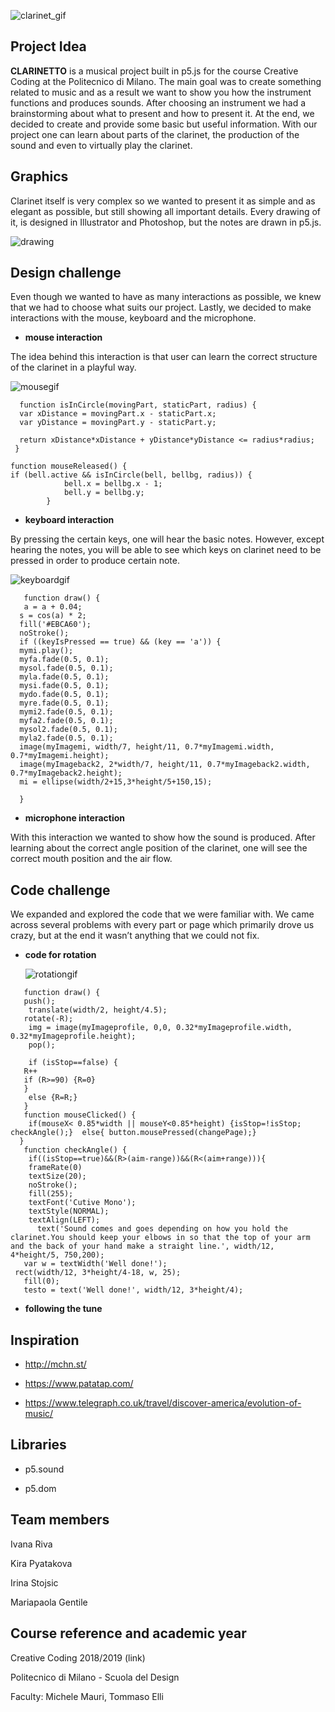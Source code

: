 ![clarinet_gif](https://user-images.githubusercontent.com/43534301/52316396-73353200-29bb-11e9-9aff-a9d61f41f6f3.gif)


## **Project Idea**

**CLARINETTO** is a musical project built in p5.js for the course Creative Coding at the Politecnico di Milano. The main goal was to create something related to music and as a result we want to show you how the instrument functions and produces sounds. After choosing an instrument we had a brainstorming about what to present and how to present it. At the end, we decided to create and provide some basic but useful information. With our project one can learn about parts of the clarinet, the production of the sound and even to virtually play the clarinet.

## **Graphics**

Clarinet itself is very complex so we wanted to present it as simple and as elegant as possible, but still showing all important details. Every drawing of it, is designed in Illustrator and Photoshop, but the notes are drawn in p5.js.

![drawing](https://user-images.githubusercontent.com/43534301/52316447-abd50b80-29bb-11e9-8a89-cdabebaa336f.GIF)


## **Design challenge**

Even though we wanted to have as many interactions as possible, we knew that we had to choose what suits our project. Lastly, we decided to make interactions with the mouse, keyboard and the microphone. 

* **mouse interaction**  
   
The idea behind this interaction is that user can learn the correct structure of the clarinet in a playful way. 
   
   ![mousegif](https://user-images.githubusercontent.com/43534301/52316501-e8086c00-29bb-11e9-9094-01e307680790.gif)
```
  function isInCircle(movingPart, staticPart, radius) {
  var xDistance = movingPart.x - staticPart.x;
  var yDistance = movingPart.y - staticPart.y;

  return xDistance*xDistance + yDistance*yDistance <= radius*radius;
 }

function mouseReleased() {
if (bell.active && isInCircle(bell, bellbg, radius)) {
            bell.x = bellbg.x - 1;
            bell.y = bellbg.y;
        }
```


* **keyboard interaction**

By pressing the certain keys, one will hear the basic notes. However, except hearing the notes, you will be able to see which keys on clarinet need to be pressed in order to produce certain note.
   
   ![keyboardgif](https://user-images.githubusercontent.com/43534301/52318265-e773d380-29c3-11e9-84a5-e441d61839c6.gif)
```
   function draw() {
   a = a + 0.04;
  s = cos(a) * 2;
  fill('#EBCA60');
  noStroke();
  if ((keyIsPressed == true) && (key == 'a')) {
  mymi.play();
  myfa.fade(0.5, 0.1);
  mysol.fade(0.5, 0.1);
  myla.fade(0.5, 0.1);
  mysi.fade(0.5, 0.1);
  mydo.fade(0.5, 0.1);
  myre.fade(0.5, 0.1);
  mymi2.fade(0.5, 0.1);
  myfa2.fade(0.5, 0.1);
  mysol2.fade(0.5, 0.1);
  myla2.fade(0.5, 0.1);
  image(myImagemi, width/7, height/11, 0.7*myImagemi.width, 0.7*myImagemi.height);
  image(myImageback2, 2*width/7, height/11, 0.7*myImageback2.width, 0.7*myImageback2.height);
  mi = ellipse(width/2+15,3*height/5+150,15);

  }
```
   

* **microphone interaction**

With this interaction we wanted to show how the sound is produced. After learning about the correct angle position of the clarinet, one will see the correct mouth position and the air flow.
   
   

 ## **Code challenge**

We expanded and explored the code that we were familiar with. We came across several problems with every part or page which primarily drove us crazy, but at the end it wasn’t anything that we could not fix.

* **code for rotation**
   
   ![rotationgif](https://user-images.githubusercontent.com/43534301/52316672-dd9aa200-29bc-11e9-9e21-9ebac518d1a8.gif)
```
   function draw() {
   push();
	translate(width/2, height/4.5);
   rotate(-R);
    img = image(myImageprofile, 0,0, 0.32*myImageprofile.width, 0.32*myImageprofile.height);
	pop();

	if (isStop==false) {
   R++
   if (R>=90) {R=0}
   }
	else {R=R;} 
   }
   function mouseClicked() {
    if(mouseX< 0.85*width || mouseY<0.85*height) {isStop=!isStop; checkAngle();}  else{ button.mousePressed(changePage);}
  }
   function checkAngle() {
  	if((isStop==true)&&(R>(aim-range))&&(R<(aim+range))){
    frameRate(0)
    textSize(20);
    noStroke();
    fill(255);
    textFont('Cutive Mono');
    textStyle(NORMAL);
    textAlign(LEFT);
      text('Sound comes and goes depending on how you hold the clarinet.You should keep your elbows in so that the top of your arm and the back of your hand make a straight line.', width/12, 4*height/5, 750,200);
   var w = textWidth('Well done!');
 rect(width/12, 3*height/4-18, w, 25);
   fill(0);
   testo = text('Well done!', width/12, 3*height/4);
```
   

* **following the tune**

## **Inspiration**

* http://mchn.st/

* https://www.patatap.com/

* https://www.telegraph.co.uk/travel/discover-america/evolution-of-music/
 
 
 ## **Libraries**
 
 * p5.sound
 
 * p5.dom
 
 
 ## **Team members**
 
 Ivana Riva
 
 Kira Pyatakova
 
 Irina Stojsic
 
 Mariapaola Gentile
 
 ## **Course reference and academic year**
 
 Creative Coding 2018/2019 (link)
 
Politecnico di Milano - Scuola del Design

Faculty: Michele Mauri, Tommaso Elli



